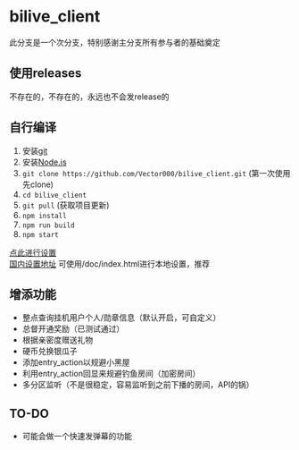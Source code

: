 # bilive_client

此分支是一个次分支，特别感谢主分支所有参与者的基础奠定

## 使用releases
不存在的，不存在的，永远也不会发release的

## 自行编译
1. 安装[git](https://git-scm.com/downloads)
2. 安装[Node.js](https://nodejs.org/)
3. `git clone https://github.com/Vector000/bilive_client.git` (第一次使用先clone)
4. `cd bilive_client`
5. `git pull` (获取项目更新)
6. `npm install`
7. `npm run build`
8. `npm start`

[点此进行设置](http://github.halaal.win/bilive_client/)\
[国内设置地址](http://lzoczr.gitee.io/bilive_client_view/)
可使用/doc/index.html进行本地设置，推荐

## 增添功能
* 整点查询挂机用户个人/勋章信息（默认开启，可自定义）
* 总督开通奖励（已测试通过）
* 根据亲密度赠送礼物
* 硬币兑换银瓜子
* 添加entry_action以规避小黑屋
* 利用entry_action回显来规避钓鱼房间（加密房间）
* 多分区监听（不是很稳定，容易监听到之前下播的房间，API的锅）

## TO-DO
* 可能会做一个快速发弹幕的功能
